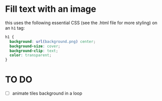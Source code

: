 # Fill text with an image

this uses the following essential CSS (see the .html file for more styling) on an `h1` tag:

```css
h1 {
  background: url(background.png) center;
  background-size: cover;
  background-clip: text;
  color: transparent;
}
```

#  TO DO

- [ ] animate tiles background in a loop 